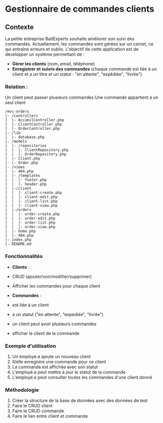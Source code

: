 # Gestionnaire de commandes clients
## Contexte
La petite entreprise BatiExperts souhaite améliorer son suivi des commandes. Actuellement, les commandes sont gérées sur un carnet, ce qui entraîne erreurs et oublis. L'objectif de cette application est de développer un système permettant de : 
- **Gérer les clients** (nom, email, téléphone)
- **Enregistrer et suivre des commandes** (chaque commande est liée à un client et a un titre et un statut : "en attente", "expédiée", "livrée").

### Relation :
Un client peut passer plusieurs commandes
Une commande appartient à un seul client

```
/mvc-orders
|- /controllers
|  |- AccueilController.php
|  |- ClientController.php 
|  |- OrderController.php
|- /lib
|  |- database.php
|- /models
|  |- /repositories
|  |  |- ClientRepository.php
|  |  |- OrderRepository.php
|  |- Client.php
|  |- Order.php
|- /views
|  |- 404.php
|  |- /templates
|  |  |- footer.php
|  |  |- header.php
|  |-/client
|  |  |- client-create.php
|  |  |- client-edit.php
|  |  |- client-list.php
|  |  |- client-view.php
|  |-/orders
|  |  |- order-create.php
|  |  |- order-edit.php
|  |  |- order-list.php
|  |  |- order-view.php
|  |- home.php
|  |- 404.php
|- index.php
|- README.md
```


### Fonctionnalités
- **Clients** : 
- CRUD (ajouter/voir/modifier/supprimer)
- Afficher les commandes pour chaque client

- **Commandes** : 
- est liée à un client
- a un statut ("en attente", "expediée", "livrée")
- un client peut avoir plusieurs commandes
- afficher le client de la commande

### Exemple d'utilisation
1. Un employé.e ajoute un nouveau client
2. Il/elle enregistre une commande pour ce client
3. La commande est affichée avec son statut
4. L'employé.e peut mettre à jour le statut de la commande
5. L'employé.e peut consulter toutes les commandes d'une client donné

### Méthodologie
1. Créer la structure de la base de données avec des données de test
2. Faire le CRUD client
3. Faire le CRUD commande
4. Faire le lien entre client et commande